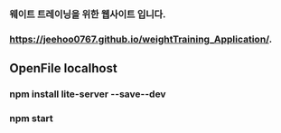 ### 웨이트 트레이닝을 위한 웹사이트 입니다.
### https://jeehoo0767.github.io/weightTraining_Application/.

## OpenFile localhost
### npm install lite-server --save--dev

### npm start
